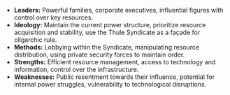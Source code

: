 - **Leaders:** Powerful families, corporate executives, influential figures with control over key resources.
- **Ideology:** Maintain the current power structure, prioritize resource acquisition and stability, use the Thule Syndicate as a façade for oligarchic rule.
- **Methods:** Lobbying within the Syndicate, manipulating resource distribution, using private security forces to maintain order.
- **Strengths:** Efficient resource management, access to technology and information, control over the infrastructure.
- **Weaknesses:** Public resentment towards their influence, potential for internal power struggles, vulnerability to technological disruptions.
